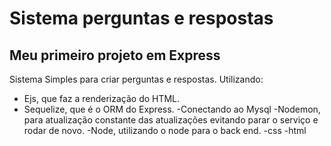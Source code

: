 # Sistema perguntas e respostas

## Meu primeiro projeto em Express


 Sistema Simples para criar perguntas e respostas.
 Utilizando: 
 - Ejs,    que faz a renderização do HTML.
 - Sequelize,  que é o ORM do Express.
 -Conectando ao Mysql
 -Nodemon, para atualização constante das atualizações evitando parar o serviço e rodar de novo.
 -Node, utilizando o node para o back end.
 -css
 -html


